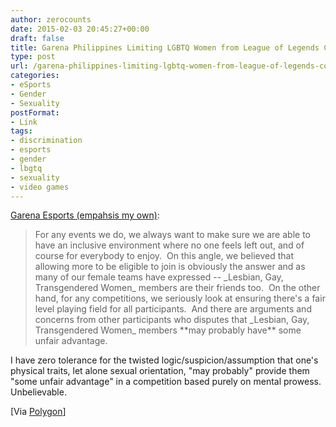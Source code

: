 ```yaml
---
author: zerocounts
date: 2015-02-03 20:45:27+00:00
draft: false
title: Garena Philippines Limiting LGBTQ Women from League of Legends Competition
type: post
url: /garena-philippines-limiting-lgbtq-women-from-league-of-legends-competition/
categories:
- eSports
- Gender
- Sexuality
postFormat:
- Link
tags:
- discrimination
- esports
- gender
- lbgtq
- sexuality
- video games
---
```


[Garena Esports (empahsis my own)](http://esports.garena.ph/newsArticle.php?contentid=00000600&cat=NEWS&subcat=LEAGUE+OF+LEGENDS):


<blockquote>For any events we do, we always want to make sure we are able to have an inclusive environment where no one feels left out, and of course for everybody to enjoy.  On this angle, we believed that allowing more to be eligible to join is obviously the answer and as many of our female teams have expressed -- _Lesbian, Gay, Transgendered Women_ members are their friends too.  On the other hand, for any competitions, we seriously look at ensuring there's a fair level playing field for all participants.  And there are arguments and concerns from other participants who disputes that _Lesbian, Gay, Transgendered Women_ members **may probably have** some unfair advantage.</blockquote>


I have zero tolerance for the twisted logic/suspicion/assumption that one's physical traits, let alone sexual orientation, "may probably" provide them "some unfair advantage" in a competition based purely on mental prowess. Unbelievable.

[Via [Polygon](http://www.polygon.com/2015/2/3/7971609/league-of-legends-esports-tournament-lgbtq)]
